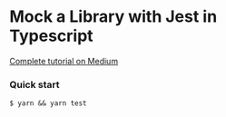 # Mock a Library with Jest in Typescript

[Complete tutorial on Medium](https://m41highway-21558.medium.com/mock-a-library-in-jest-and-typescript-a8bec189efc3)

### Quick start

```
$ yarn && yarn test
```
